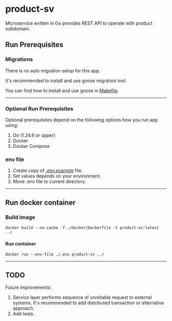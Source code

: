 # product-sv

Microservice written in Go provides REST API to operate with product subdomain.

## Run Prerequisites

### Migrations

There is no auto migration setup for this app.

It's recommended to install and use goose migration tool.

You can find how to install and use goose in [Makefile](./cmd/migrator/Makefile).

---

### Optional Run Prerequisites

Optional prerequisites depend on the following options how you run app using:

1. Go (1.24.6 or upper)
2. Docker
3. Docker Compose

### env file

1. Create copy of [.env.example](../.env.example) file.
2. Set values depends on your environment.
3. Move .env file to current directory.

---

## Run docker container

### Build image
`
docker build --no-cache -f ./docker/Dockerfile -t product-sv:latest ../
`

#### Run container

`
docker run --env-file ./.env product-sv ../
`

---

## TODO

Future improvements:
 
1. Service layer performs sequence of unreliable request to external systems. 
It's recommended to add distributed transaction or alternative approach.
2. Add tests.
